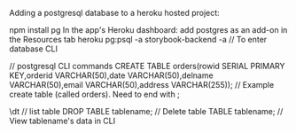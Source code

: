 Adding a postgresql database to a heroku hosted project:

npm install pg
In the app's Heroku dashboard: add postgres as an add-on in the Resources tab
heroku pg:psql -a storybook-backend -a <app-name> // To enter database CLI

// postgresql CLI commands
CREATE TABLE orders(rowid SERIAL PRIMARY KEY,orderid VARCHAR(50),date VARCHAR(50),delname VARCHAR(50),email VARCHAR(50),address VARCHAR(255)); // Example create table (called orders). Need to end with ;

\dt // list table
DROP TABLE tablename; // Delete table
TABLE tablename; // View tablename's data in CLI
